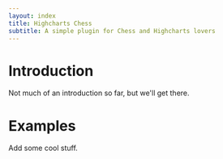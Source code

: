 ```yaml
---
layout: index
title: Highcharts Chess
subtitle: A simple plugin for Chess and Highcharts lovers
---
```

# Introduction
Not much of an introduction so far, but we'll get there.

# Examples
Add some cool stuff.